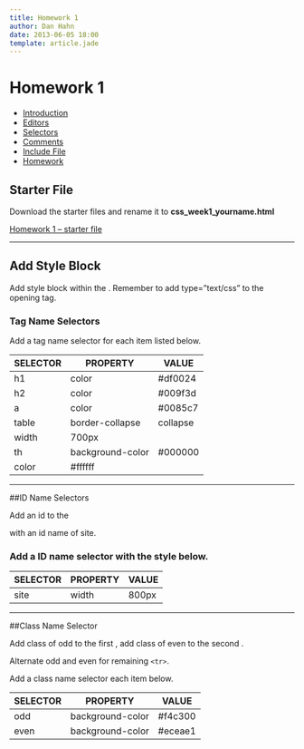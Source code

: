 ```yaml
---
title: Homework 1
author: Dan Hahn
date: 2013-06-05 18:00
template: article.jade
---
```


# Homework 1

* [Introduction]()
* [Editors](editors.html)
* [Selectors](selectors.html)
* [Comments](comments.html)
* [Include File](include.html)
* [Homework](homework.html)

## Starter File

Download the starter files and rename it to **css_week1_yourname.html**

[Homework 1 – starter file](css-homework1.txt)

---

## Add Style Block

Add style block within the <head>.  Remember to add type=”text/css” to the opening tag.

### Tag Name Selectors

Add a tag name selector for each item listed below.

SELECTOR|PROPERTY|VALUE
-|-|-
h1|color|#df0024
h2|color|#009f3d
a|color|#0085c7
table|border-collapse|collapse
|width|700px
th|background-color|#000000
|color|#ffffff

---

##ID Name Selectors

Add an id to the <div> with an id name of site.

### Add a ID name selector with the style below.

SELECTOR|PROPERTY|VALUE
-|-|-
site|width|800px

---

##Class Name Selector

Add class of odd to the first <tr>, add class of even to the second <tr>.

Alternate odd and even for remaining `<tr>`.

Add a class name selector each item below.

SELECTOR|PROPERTY|VALUE
-|-|-
odd|background-color|#f4c300
even|background-color|#eceae1

<div class="homework-view" data-lesson="lesson1"></div>